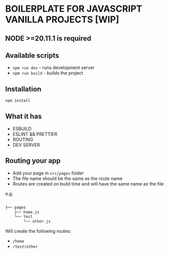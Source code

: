 # BOILERPLATE FOR JAVASCRIPT VANILLA PROJECTS [WIP]

## NODE >=20.11.1 is required

## Available scripts

-   `npm run dev` - runs development server
-   `npm run build` - builds the project

## Installation

```bash
npm install
```

## What it has

-   ESBUILD
-   ESLINT && PRETTIER
-   ROUTING
-   DEV SERVER

## Routing your app

-   Add your page in `src/pages` folder
-   The file name should be the same as the route name
-   Routes are created on build time and will have the same name as the file

e.g.

```bash

├── pages
    ├── home.js
    └── test
        └── other.js

```

Will create the following routes:

-   `/home`
-   `/test/other`
